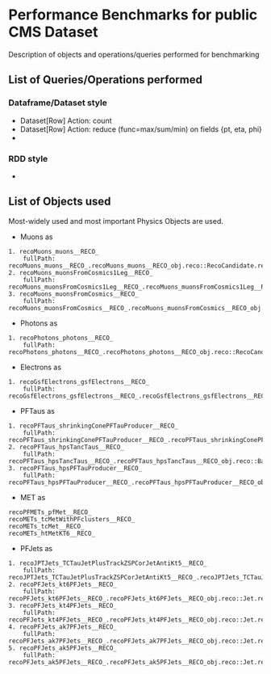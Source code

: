 # Performance Benchmarks for public CMS Dataset
Description of objects and operations/queries performed for benchmarking

## List of Queries/Operations performed
### Dataframe/Dataset style
- Dataset[Row] Action: count 
- Dataset[Row] Action: reduce (func=max/sum/min) on fields {pt, eta, phi}
- 


### RDD style
- 

## List of Objects used
Most-widely used and most important Physics Objects are used.

- Muons as 
```
1. recoMuons_muons__RECO_
    fullPath: recoMuons_muons__RECO_.recoMuons_muons__RECO_obj.reco::RecoCandidate.reco::LeafCandidate
2. recoMuons_muonsFromCosmics1Leg__RECO_
    fullPath: recoMuons_muonsFromCosmics1Leg__RECO_.recoMuons_muonsFromCosmics1Leg__RECO_obj.reco::RecoCandidate.reco::LeafCandidate
3. recoMuons_muonsFromCosmics__RECO_
    fullPath: recoMuons_muonsFromCosmics__RECO_.recoMuons_muonsFromCosmics__RECO_obj.reco::RecoCandidate.reco::LeafCandidate
```
- Photons as 
```
1. recoPhotons_photons__RECO_
    fullPath: recoPhotons_photons__RECO_.recoPhotons_photons__RECO_obj.reco::RecoCandidate.reco::LeafCandidate
```
- Electrons as 
```
1. recoGsfElectrons_gsfElectrons__RECO_
    fullPath: recoGsfElectrons_gsfElectrons__RECO_.recoGsfElectrons_gsfElectrons__RECO_obj.reco::RecoCandidate.reco::LeafCandidate
```
- PFTaus as 
```
1. recoPFTaus_shrinkingConePFTauProducer__RECO_
    fullPath: recoPFTaus_shrinkingConePFTauProducer__RECO_.recoPFTaus_shrinkingConePFTauProducer__RECO_obj.reco::BaseTau.reco::RecoCandidate.reco::LeafCandidate
2. recoPFTaus_hpsTancTaus__RECO_
    fullPath: recoPFTaus_hpsTancTaus__RECO_.recoPFTaus_hpsTancTaus__RECO_obj.reco::BaseTau.reco::RecoCandidate.reco::LeafCandidate
3. recoPFTaus_hpsPFTauProducer__RECO_
    fullPath: recoPFTaus_hpsPFTauProducer__RECO_.recoPFTaus_hpsPFTauProducer__RECO_obj.reco::BaseTau.reco::RecoCandidate.reco::LeafCandidate
```
- MET as 
```
recoPFMETs_pfMet__RECO_
recoMETs_tcMetWithPFclusters__RECO_
recoMETs_tcMet__RECO_
recoMETs_htMetKT6__RECO_
```
- PFJets as 
```
1. recoJPTJets_TCTauJetPlusTrackZSPCorJetAntiKt5__RECO_
    fullPath: recoJPTJets_TCTauJetPlusTrackZSPCorJetAntiKt5__RECO_.recoJPTJets_TCTauJetPlusTrackZSPCorJetAntiKt5__RECO_obj.reco::Jet.reco::CompositePtrCandidate.reco::LeafCandidate
2. recoPFJets_kt6PFJets__RECO_
    fullPath: recoPFJets_kt6PFJets__RECO_.recoPFJets_kt6PFJets__RECO_obj.reco::Jet.reco::CompositePtrCandidate.reco::LeafCandidate
3. recoPFJets_kt4PFJets__RECO_
    fullPath: recoPFJets_kt4PFJets__RECO_.recoPFJets_kt4PFJets__RECO_obj.reco::Jet.reco::CompositePtrCandidate.reco::LeafCandidate
4. recoPFJets_ak7PFJets__RECO_
    fullPath: recoPFJets_ak7PFJets__RECO_.recoPFJets_ak7PFJets__RECO_obj.reco::Jet.reco::CompositePtrCandidate.reco::LeafCandidate
5. recoPFJets_ak5PFJets__RECO_
    fullPath: recoPFJets_ak5PFJets__RECO_.recoPFJets_ak5PFJets__RECO_obj.reco::Jet.reco::CompositePtrCandidate.reco::LeafCandidate
```
